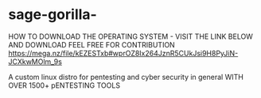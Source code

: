 # sage-gorilla-
HOW TO DOWNLOAD THE OPERATING SYSTEM - VISIT THE LINK BELOW AND DOWNLOAD FEEL FREE FOR CONTRIBUTION 
https://mega.nz/file/kEZESTxb#wprOZ8Ix264JznR5CUkJsi9H8PyJiN-JCXkwMOlm_9s


A custom linux distro for pentesting and cyber security in general WITH OVER 1500+ pENTESTING TOOLS 
